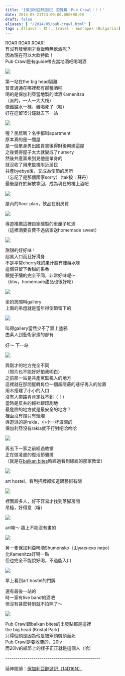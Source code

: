 ```yaml
---
title: '[保加利亞醉遊記] 遊覽篇：Pub Crawl！！！'
date: 2014-05-21T23:00:00.000+08:00
draft: false
aliases: [ "/2014/05/pub-crawl.html" ]
tags : [flavor - 飲！, travel - България (Bulgaria)]
---
```


ROAR ROAR ROAR!  
有沒有發覺剛才食飯時無飲酒呢？  
因為現在可以大飲特飲！  
Pub Crawl是有guide帶去當地酒吧喝喝酒  

[![](https://2.bp.blogspot.com/-qjF7YXPVjzg/XDNWMe2GdMI/AAAAAAAAFAs/A3qwedd0BeUYEKCNON5IJqcsJ6088wIpACLcBGAs/s640/97.jpg)](https://2.bp.blogspot.com/-qjF7YXPVjzg/XDNWMe2GdMI/AAAAAAAAFAs/A3qwedd0BeUYEKCNON5IJqcsJ6088wIpACLcBGAs/s1600/97.jpg)

第一站在the big head隔離  
普普通通在哪裡都有那種酒吧  
喝的是保加利亞當地製的啤酒Kamenitza  
（派的，一人一大大枝）  
像鐵鏽水一樣，難喝死了（嘔）  
好在逗留15分鐘就去下一站  

[![](https://3.bp.blogspot.com/-UYErLuMESMo/XDNWRoQaMPI/AAAAAAAAFAw/zCbBV0JJ9Nsjo0dadgp-xMfBkI5De-F_ACLcBGAs/s640/98.jpg)](https://3.bp.blogspot.com/-UYErLuMESMo/XDNWRoQaMPI/AAAAAAAAFAw/zCbBV0JJ9Nsjo0dadgp-xMfBkI5De-F_ACLcBGAs/s1600/98.jpg)

喔？民居嗎？名字都叫apartment  
原本真的是一間屋  
是一個單身男出國賣書後得財後興建這屋  
之後覺得屋子太大就變成了nursery  
然後共產黨來到見他是單身的  
就沒收了用來監視附近居民  
共產byebye後，又成為使節的居所  
（忘記了是那個國家sorry）（tak按：蘇丹）  
最後屋終於解放拿回，成為現在的樓上酒吧  

[![](https://1.bp.blogspot.com/-1AE_zpKLiN4/XDNWXRpylkI/AAAAAAAAFA0/iX3-UEadJk8pSnCUYrgTEHfV61PaavhGwCLcBGAs/s640/99.jpg)](https://1.bp.blogspot.com/-1AE_zpKLiN4/XDNWXRpylkI/AAAAAAAAFA0/iX3-UEadJk8pSnCUYrgTEHfV61PaavhGwCLcBGAs/s1600/99.jpg)

屋內的floor plan，飲品在廚房買  

[![](https://3.bp.blogspot.com/-Dq0bfh_pK-w/XDNWd64t0TI/AAAAAAAAFA4/u8UE4H4tjvQy0lXp6Cg3ZaS7cDA-yYIeQCLcBGAs/s640/00.jpg)](https://3.bp.blogspot.com/-Dq0bfh_pK-w/XDNWd64t0TI/AAAAAAAAFA4/u8UE4H4tjvQy0lXp6Cg3ZaS7cDA-yYIeQCLcBGAs/s1600/00.jpg)

導遊推薦這裡自家釀製的車厘子紅酒  
（這裡酒要自費不過店家送homemade sweet）  

[![](https://4.bp.blogspot.com/-NXGZaMiFW44/XDNWlb1K8rI/AAAAAAAAFBA/vz8Pb1T3lWEpYhrn4RIojR1boHlGyE3agCLcBGAs/s640/100.jpg)](https://4.bp.blogspot.com/-NXGZaMiFW44/XDNWlb1K8rI/AAAAAAAAFBA/vz8Pb1T3lWEpYhrn4RIojR1boHlGyE3agCLcBGAs/s1600/100.jpg)

甜甜的好好味！  
超易入口而且好滑身  
不是平常cherry味的果汁般有陣藥水味  
這個只留下香甜的果香  
跟提子釀的完全不同，非常好味呢～  
（btw，homemade甜品也很好吃）  

[![](https://4.bp.blogspot.com/-B4DSW86lO-w/XDNWrGyDdHI/AAAAAAAAFBE/vyIeDF0KbjIMtCyyjvTtkIo4WcrpFtQXACLcBGAs/s640/101.jpg)](https://4.bp.blogspot.com/-B4DSW86lO-w/XDNWrGyDdHI/AAAAAAAAFBE/vyIeDF0KbjIMtCyyjvTtkIo4WcrpFtQXACLcBGAs/s1600/101.jpg)

坐的房間叫gallery  
上面的吊燈就是當年得使節留下的  

[![](https://2.bp.blogspot.com/-GJHbt5RwkuQ/XDNWw0UrofI/AAAAAAAAFBM/AHWXQchk1dwUJBgK96-N7HntZRQAwReAgCLcBGAs/s640/102.jpg)](https://2.bp.blogspot.com/-GJHbt5RwkuQ/XDNWw0UrofI/AAAAAAAAFBM/AHWXQchk1dwUJBgK96-N7HntZRQAwReAgCLcBGAs/s1600/102.jpg)

叫得gallery當然少不了牆上塗鴉  
由素人到藝術家畫的都有  
  
好～ 下一站  

[![](https://4.bp.blogspot.com/-us-XrawOB_I/XDNW277p8xI/AAAAAAAAFBU/nQfN-ubPETgoK94Nj3z8GsRWRBvWGWYnwCLcBGAs/s640/103.jpg)](https://4.bp.blogspot.com/-us-XrawOB_I/XDNW277p8xI/AAAAAAAAFBU/nQfN-ubPETgoK94Nj3z8GsRWRBvWGWYnwCLcBGAs/s1600/103.jpg)

與剛才的地方完全不同  
（照片也不能好好拍我明白）  
之前那一站是共產黨監視人的地方  
這裡就在那間屋轉角位一個超隱蔽的巷仔再入的位置  
用木搭建了小小的入口  
沒有人帶路肯肯定找不到（！）  
當時是反共的報社跟印刷地  
最危險的地方就是最安全的地方？  
裡面沒有燈只有蠟燭  
導遊派的是rakia，小小一杯濃濃的  
保加利亞沒有rakia就不行對吧哈哈哈  

[![](https://1.bp.blogspot.com/-ZXcS1p4XczQ/XDNW-hbiLpI/AAAAAAAAFBc/WVyiAfJHUmwDljlTeIx5BVGvyRs74bYNgCLcBGAs/s640/104.jpg)](https://1.bp.blogspot.com/-ZXcS1p4XczQ/XDNW-hbiLpI/AAAAAAAAFBc/WVyiAfJHUmwDljlTeIx5BVGvyRs74bYNgCLcBGAs/s1600/104.jpg)

再去下一家之前經過教堂  
正在做凌晨的復活節彌撒  
（就是在[balkan bites](http://www.hidie.net/2014/05/day2balkan-bites-free-food-tour-sofia.html)時經過看到總統的那家教堂）  

[![](https://2.bp.blogspot.com/-_qycXkAgKsA/XDNXDZjp-gI/AAAAAAAAFBk/ZUNvvcAQquAVKoBdTMATq-2GOq9TY0hsgCLcBGAs/s640/105.jpg)](https://2.bp.blogspot.com/-_qycXkAgKsA/XDNXDZjp-gI/AAAAAAAAFBk/ZUNvvcAQquAVKoBdTMATq-2GOq9TY0hsgCLcBGAs/s1600/105.jpg)

art hostel，看到招牌都知道跟藝術有關  

[![](https://3.bp.blogspot.com/-uv2hO7P4yoE/XDNXH-Ke-0I/AAAAAAAAFBo/TrdUz6gbhrEza2n3eYtr3R1UqRFWyxo9wCLcBGAs/s640/106.jpg)](https://3.bp.blogspot.com/-uv2hO7P4yoE/XDNXH-Ke-0I/AAAAAAAAFBo/TrdUz6gbhrEza2n3eYtr3R1UqRFWyxo9wCLcBGAs/s1600/106.jpg)

裡面超多人，好不容易才找到落腳房間  
吊檯，好得意（嘻）  

[![](https://4.bp.blogspot.com/-9c-8SMWrzKs/XDNXOvuB3hI/AAAAAAAAFBw/rZnS_-FTKtoNIeKktzMAoyLrtDV2Rz2_gCLcBGAs/s640/107.jpg)](https://4.bp.blogspot.com/-9c-8SMWrzKs/XDNXOvuB3hI/AAAAAAAAFBw/rZnS_-FTKtoNIeKktzMAoyLrtDV2Rz2_gCLcBGAs/s1600/107.jpg)

art嘛～ 牆上不能沒有畫的  

[![](https://3.bp.blogspot.com/-WlPfbwvq04A/XDNXUp-zbOI/AAAAAAAAFB4/Dl52n87G4HIBVe1e8mOTJmIJzFF5UtdzwCLcBGAs/s640/108.jpg)](https://3.bp.blogspot.com/-WlPfbwvq04A/XDNXUp-zbOI/AAAAAAAAFB4/Dl52n87G4HIBVe1e8mOTJmIJzFF5UtdzwCLcBGAs/s1600/108.jpg)

另一隻保加利亞啤酒Shumensko（Шуменско пиво）  
比Kamenitza好喝一點  
但也完全不能說好喝，不過能入口  

[![](https://3.bp.blogspot.com/-SRjyA7--bSY/XDNXZSVab2I/AAAAAAAAFCA/cYfT8BMjp1A1Fr6aBpTs-JDr0tuPwczOgCLcBGAs/s640/109.jpg)](https://3.bp.blogspot.com/-SRjyA7--bSY/XDNXZSVab2I/AAAAAAAAFCA/cYfT8BMjp1A1Fr6aBpTs-JDr0tuPwczOgCLcBGAs/s1600/109.jpg)

早上看到art hostel的門牌  
  
還有最後一站的  
時一家有live band的酒吧  
但沒有甚麼特別就不拍照了～  

[![](https://4.bp.blogspot.com/-4v7zIl3d34c/XDNXgwvZ2WI/AAAAAAAAFCE/9Ksh4Bxn_m8Z556jiP1pZ81SW7gV8hAuACLcBGAs/s640/110.jpg)](https://4.bp.blogspot.com/-4v7zIl3d34c/XDNXgwvZ2WI/AAAAAAAAFCE/9Ksh4Bxn_m8Z556jiP1pZ81SW7gV8hAuACLcBGAs/s1600/110.jpg)

Pub Crawl跟balkan bites的出發點都是這裡  
the big head (Kristal Park)  
只得個頭是因為他是被斧頭劈頭而死  
Pub Crawl是要收費的，20lv  
而20lv的紙幣上的樣子正正就是這個人（哈）  
  
\-----------------------------------------------  
  
延伸閱讀：[保加利亞醉遊記（14D16N）](http://www.hidie.net/2014/06/14d16n.html)